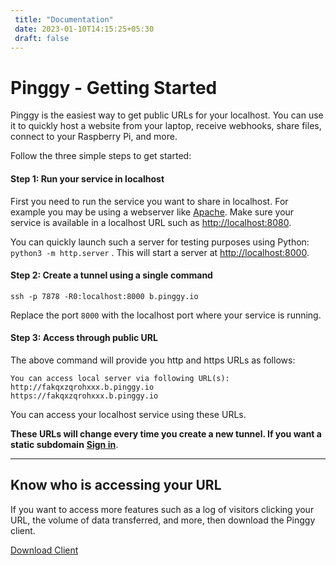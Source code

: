 ```yaml
---
 title: "Documentation" 
 date: 2023-01-10T14:15:25+05:30 
 draft: false 
---
```


# Pinggy - Getting Started

Pinggy is the easiest way to get public URLs for your localhost. You can use it to quickly host a website from your laptop, receive webhooks, share files, connect to your Raspberry Pi, and more.

Follow the three simple steps to get started:

#### Step 1: Run your service in localhost

First you need to run the service you want to share in localhost. For example you may be using a webserver like <a href="https://httpd.apache.org" target="_blank">Apache</a>. Make sure your service is available in a localhost URL such as <a href="http://localhost:8080" target="_blank">http://localhost:8080</a>.

You can quickly launch such a server for testing purposes using Python: `python3 -m http.server` .
This will start a server at <a href="http://localhost:8000" target="_blank">http://localhost:8000</a>.


#### Step 2: Create a tunnel using a single command


```
ssh -p 7878 -R0:localhost:8000 b.pinggy.io
```

Replace the port `8000` with the localhost port where your service is running.


#### Step 3: Access through public URL

The above command will provide you http and https URLs as follows:

```
You can access local server via following URL(s):
http://fakqxzqrohxxx.b.pinggy.io
https://fakqxzqrohxxx.b.pinggy.io
```

You can access your localhost service using these URLs.

**These URLs will change every time you create a new tunnel. If you want a static subdomain** <b><a target="_blank" href="http://dashboard.pinggy.io">Sign in</a></b>.


----

## Know who is accessing your URL

If you want to access more features such as a log of visitors clicking your URL, the volume of data transferred, and more, then download the Pinggy client.

<a id="downloadlink" href="https://pinggy.io/download/" target="_blank" class="btn btn-primary px-4 py-2 mx-2 my-md-2 my-1">Download Client <span id="downloadlinktext"></span></a>
